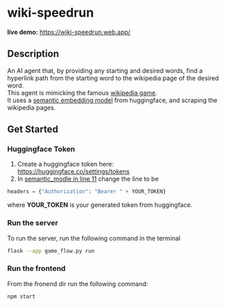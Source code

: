 # wiki-speedrun
**live demo:** https://wiki-speedrun.web.app/
## Description
An AI agent that, by providing any starting and desired words, find a hyperlink path from the starting word to the wikipedia page of the desired word.    
This agent is mimicking the famous [wikipedia game](https://en.wikipedia.org/wiki/Wikipedia:Wiki_Game).  
It uses a [semantic embedding model](https://huggingface.co/SeyedAli/Multilingual-Text-Semantic-Search-Siamese-BERT-V1) from huggingface, and scraping the wikipedia pages.

## Get Started
### Huggingface Token
1. Create a huggingface token here: https://huggingface.co/settings/tokens  
2. In [semantic_modle in line 11](https://github.com/NogaTal98/wiki-speedrun/blob/846f361233fa025a228724a0fe2f5efeea7175c8/semantic_model.py#L11) change the line to be
```python
headers = {"Authorization": "Bearer " + YOUR_TOKEN}
```
where **YOUR_TOKEN** is your generated token from huggingface.

### Run the server
To run the server, run the following command in the terminal
```bash
flask --app game_flow.py run
```

### Run the frontend
From the fronend dir run the following command:
```bash
npm start
```
